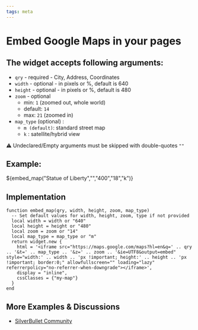 ```yaml
---
tags: meta
---
```

# Embed Google Maps in your pages

## The widget accepts following arguments:

*   `qry` - required - City, Address, Coordinates
*   `width` - optional - in pixels or %, default is 640
*   `height` - optional - in pixels or %, default is 480
*   `zoom` - optional
    *   min: `1` (zoomed out, whole world)
    *   default: `14`
    *   max: `21` (zoomed in)
*   `map_type` (optional) :
    *   `m (default)`: standard street map
    *   `k` : satellite/hybrid view

⚠️ Undeclared/Empty arguments must be skipped with double-quotes `""`

## Example:
${embed_map("Statue of Liberty","","400","18","k")}

## Implementation
```space-lua
function embed_map(qry, width, height, zoom, map_type)
  -- Set default values for width, height, zoom, type if not provided
  local width = width or "640"
  local height = height or "480"
  local zoom = zoom or "14"
  local map_type = map_type or "m"
  return widget.new {
    html = '<iframe src="https://maps.google.com/maps?hl=en&q=' .. qry .. '&t=' .. map_type .. '&z=' .. zoom .. '&ie=UTF8&output=embed" style="width:' .. width .. 'px !important; height:' .. height .. 'px !important; border:0;" allowfullscreen="" loading="lazy" referrerpolicy="no-referrer-when-downgrade"></iframe>',
    display = "inline",
    cssClasses = {"my-map"}
  }
end
```


## More Examples & Discussions
* [SilverBullet Community](https://community.silverbullet.md/t/embed-an-interactive-google-map-to-any-page/1629?u=mr.red)
